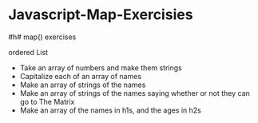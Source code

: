 # Javascript-Map-Exercisies
#h# map() exercises

ordered List
- Take an array of numbers and make them strings
- Capitalize each of an array of names
- Make an array of strings of the names
- Make an array of strings of the names saying whether or not they can go to The Matrix
- Make an array of the names in h1s, and the ages in h2s

